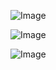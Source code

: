 
<p align="center">
  
  ![Image](https://github.com/user-attachments/assets/bbb74a82-0f64-4b69-bb38-0e892acdf37e)
  
  ![Image](https://github.com/user-attachments/assets/5cb76338-dc7a-45f6-9a95-a586a45dfdc2)
  
  ![Image](https://github.com/user-attachments/assets/c030c2d2-66b6-4293-8434-6e1873cd8bcb)
</p>
